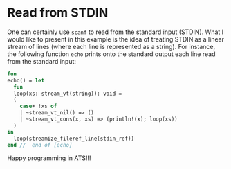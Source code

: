 # Read from STDIN

One can certainly use ```scanf``` to read from
the standard input (STDIN). What I would like to
present in this example is the idea of treating
STDIN as a linear stream of lines (where each line
is represented as a string). For instance, the
following function ```echo``` prints onto the standard
output each line read from the standard input:

```ats
fun
echo() = let
  fun
  loop(xs: stream_vt(string)): void =
  (
    case+ !xs of
    | ~stream_vt_nil() => ()
    | ~stream_vt_cons(x, xs) => (println!(x); loop(xs))
  )
in
  loop(streamize_fileref_line(stdin_ref))
end //  end of [echo]
```
  
Happy programming in ATS!!!
